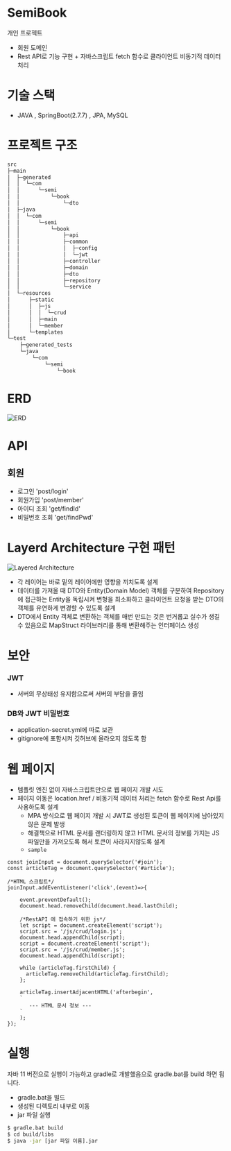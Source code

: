 # SemiBook

개인 프로젝트
- 회원 도메인
- Rest API로 기능 구현 + 자바스크립트 fetch 함수로 클라이언트 비동기적 데이터 처리

# 기술 스택
- JAVA , SpringBoot(2.7.7) , JPA, MySQL

# 프로젝트 구조
```bash
src
├─main
│  ├─generated
│  │  └─com
│  │      └─semi
│  │          └─book
│  │              └─dto
│  ├─java
│  │  └─com
│  │      └─semi
│  │          └─book
│  │              ├─api
│  │              ├─common
│  │              │  ├─config
│  │              │  └─jwt
│  │              ├─controller
│  │              ├─domain
│  │              ├─dto
│  │              ├─repository
│  │              └─service
│  └─resources
│      ├─static
│      │  ├─js
│      │  │  └─crud
│      │  ├─main
│      │  └─member
│      └─templates
└─test
    ├─generated_tests
    └─java
        └─com
            └─semi
                └─book
```

# ERD

![ERD](https://user-images.githubusercontent.com/98505324/229707902-662729ab-f80c-4331-bcd3-3b5345747bd5.jpeg)

# API
## 회원
- 로그인 'post/login'
- 회원가입 'post/member'
- 아이디 조회 'get/findId'
- 비밀번호 조회 'get/findPwd'

# Layerd Architecture 구현 패턴

![Layered Architecture](https://user-images.githubusercontent.com/98505324/229719978-f1df2ed6-ee50-4a8a-8b5c-96a7244b2e6b.jpeg)

- 각 레이어는 바로 밑의 레이어에만 영향을 끼치도록 설계
- 데이터를 가져올 때 DTO와 Entity(Domain Model) 객체를 구분하여 Repository에 접근하는 Entity을 독립시켜 변형을 최소화하고 클라이언트 요청을 받는 DTO의 객체를 유연하게 변경할 수 있도록 설계
- DTO에서 Entity 객체로 변환하는 객체를 매번 만드는 것은 번거롭고 실수가 생길 수 있음으로 MapStruct 라이브러리를 통해 변환해주는 인터페이스 생성

# 보안
### JWT
- 서버의 무상태성 유지함으로써 서버의 부담을 줄임
### DB와 JWT 비밀번호
- application-secret.yml에 따로 보관
- gitignore에 포함시켜 깃허브에 올라오지 않도록 함

# 웹 페이지

- 템플릿 엔진 없이 자바스크립트만으로 웹 페이지 개발 시도
- 페이지 이동은 location.href / 비동기적 데이터 처리는 fetch 함수로 Rest Api를 사용하도록 설계
    - MPA 방식으로 웹 페이지 개발 시 JWT로 생성된 토큰이 웹 페이지에 남아있지 않은 문제 발생
    - 해결책으로 HTML 문서를 랜더링하지 않고 HTML 문서의 정보를 가지는 JS 파일만을 가져오도록 해서 토큰이 사라지지않도록 설계
    - `sample`
```
const joinInput = document.querySelector('#join');
const articleTag = document.querySelector('#article');

/*HTML 스크립트*/
joinInput.addEventListener('click',(event)=>{

    event.preventDefault();
    document.head.removeChild(document.head.lastChild);

    /*RestAPI 에 접속하기 위한 js*/
    let script = document.createElement('script');
    script.src = '/js/crud/login.js';
    document.head.appendChild(script);
    script = document.createElement('script');
    script.src = '/js/crud/member.js';
    document.head.appendChild(script);

    while (articleTag.firstChild) {
      articleTag.removeChild(articleTag.firstChild);
    };

    articleTag.insertAdjacentHTML('afterbegin',
    `
       --- HTML 문서 정보 ---
    `
    );
});
```
 
 # 실행
 자바 11 버전으로 실행이 가능하고 gradle로 개발했음으로 gradle.bat를 build 하면 됩니다.
 
 - gradle.bat을 빌드
 - 생성된 디렉토리 내부로 이동
 - jar 파일 실행
 ```bash
 $ gradle.bat build
 $ cd build/libs
 $ java -jar [jar 파일 이름].jar
```


